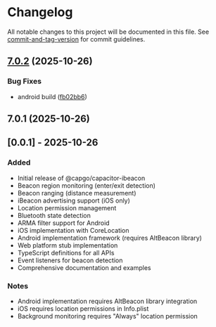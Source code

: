 # Changelog

All notable changes to this project will be documented in this file. See [commit-and-tag-version](https://github.com/absolute-version/commit-and-tag-version) for commit guidelines.

## [7.0.2](https://github.com/Cap-go/capacitor-ibeacon/compare/7.0.1...7.0.2) (2025-10-26)


### Bug Fixes

* android build ([fb02bb6](https://github.com/Cap-go/capacitor-ibeacon/commit/fb02bb6d8e772814ddd014a0b4cef980d3aa4335))

## 7.0.1 (2025-10-26)

## [0.0.1] - 2025-10-26

### Added

- Initial release of @capgo/capacitor-ibeacon
- Beacon region monitoring (enter/exit detection)
- Beacon ranging (distance measurement)
- iBeacon advertising support (iOS only)
- Location permission management
- Bluetooth state detection
- ARMA filter support for Android
- iOS implementation with CoreLocation
- Android implementation framework (requires AltBeacon library)
- Web platform stub implementation
- TypeScript definitions for all APIs
- Event listeners for beacon detection
- Comprehensive documentation and examples

### Notes

- Android implementation requires AltBeacon library integration
- iOS requires location permissions in Info.plist
- Background monitoring requires "Always" location permission
